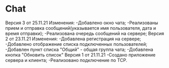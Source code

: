 # Chat
Версия 3 от 25.11.21
Изменения:
-Добавлено окно чата;
-Реализованы прием и отправка сообщений(указывается имя пользователя, дата и время отправки);
-Реализована очередь сообщений на сервере;
Версия 2 от 23.11.21
Изменения: 
-Добавлена регистрация на сервере;
-Добавлено отображение списка подключенных пользователей;
-Добавлен пункт списка "Общий" - общая группа чата;
-Добавлена кнопка "Обновить список"
Версия 1 от 21.11.21
-Создано приложение сервера и клиента;
-Реализовано подключение по TCP.
